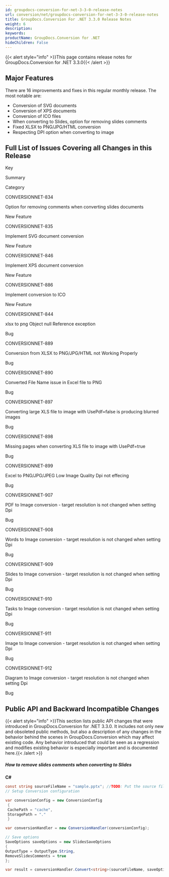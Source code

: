 ```yaml
---
id: groupdocs-conversion-for-net-3-3-0-release-notes
url: conversion/net/groupdocs-conversion-for-net-3-3-0-release-notes
title: GroupDocs.Conversion For .NET 3.3.0 Release Notes
weight: 6
description: 
keywords: 
productName: GroupDocs.Conversion for .NET
hideChildren: False
---
```

{{< alert style="info" >}}This page contains release notes for GroupDocs.Conversion for .NET 3.3.0{{< /alert >}}

## Major Features

There are 16 improvements and fixes in this regular monthly release. The most notable are:

*   Conversion of SVG documents
*   Conversion of XPS documents
*   Conversion of ICO files
*   When converting to Slides, option for removing slides comments
*   Fixed XLSX to PNG/JPG/HTML conversion
*   Respecting DPI option when converting to image

## Full List of Issues Covering all Changes in this Release

Key

Summary

Category

CONVERSIONNET-834

Option for removing comments when converting slides documents

New Feature

CONVERSIONNET-835

Implement SVG document conversion

New Feature

CONVERSIONNET-846

Implement XPS document conversion

New Feature

CONVERSIONNET-886

Implement conversion to ICO

New Feature

CONVERSIONNET-844

xlsx to png Object null Reference exception

Bug

CONVERSIONNET-889

Conversion from XLSX to PNG/JPG/HTML not Working Properly

Bug

CONVERSIONNET-890

Converted File Name issue in Excel file to PNG

Bug

CONVERSIONNET-897

Converting large XLS file to image with UsePdf=false is producing blurred images

Bug

CONVERSIONNET-898

Missing pages when converting XLS file to image with UsePdf=true

Bug

CONVERSIONNET-899

Excel to PNG/JPG/JPEG Low Image Quality Dpi not effecing

Bug

CONVERSIONNET-907

PDF to Image conversion - target resolution is not changed when setting Dpi

Bug

CONVERSIONNET-908

Words to Image conversion - target resolution is not changed when setting Dpi

Bug

CONVERSIONNET-909

Slides to Image conversion - target resolution is not changed when setting Dpi

Bug

CONVERSIONNET-910

Tasks to Image conversion - target resolution is not changed when setting Dpi

Bug

CONVERSIONNET-911

Image to Image conversion - target resolution is not changed when setting Dpi

Bug

CONVERSIONNET-912

Diagram to Image conversion - target resolution is not changed when setting Dpi

Bug

## Public API and Backward Incompatible Changes

{{< alert style="info" >}}This section lists public API changes that were introduced in GroupDocs.Conversion for .NET 3.3.0. It includes not only new and obsoleted public methods, but also a description of any changes in the behavior behind the scenes in GroupDocs.Conversion which may affect existing code. Any behavior introduced that could be seen as a regression and modifies existing behavior is especially important and is documented here.{{< /alert >}}

##### How to remove slides comments when converting to Slides

**C#**

```csharp
const string sourceFileName = "sample.pptx"; //TODO: Put the source filename here
// Setup Conversion configuration

var conversionConfig = new ConversionConfig
 {
 CachePath = "cache",
 StoragePath = "."
 }

var conversionHandler = new ConversionHandler(conversionConfig);

// Save options
SaveOptions saveOptions = new SlidesSaveOptions
{
OutputType = OutputType.String,
RemoveSlidesComments = true
};

var result = conversionHandler.Convert<string>(sourceFileName, saveOptions);

```
